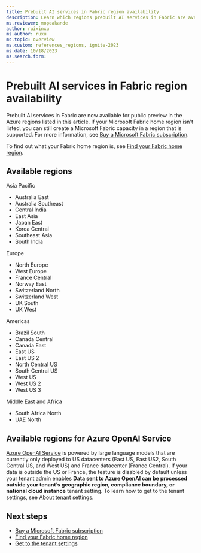 ```yaml
---
title: Prebuilt AI services in Fabric region availability
description: Learn which regions prebuilt AI services in Fabric are available in.
ms.reviewer: mopeakande
author: ruixinxu
ms.author: ruxu
ms.topic: overview
ms.custom: references_regions, ignite-2023
ms.date: 10/18/2023
ms.search.form: 
---
```


# Prebuilt AI services in Fabric region availability

Prebuilt AI services in Fabric are now available for public preview in the Azure regions listed in this article. If your Microsoft Fabric home region isn't listed, you can still create a Microsoft Fabric capacity in a region that is supported. For more information, see [Buy a Microsoft Fabric subscription](../enterprise/buy-subscription.md).

To find out what your Fabric home region is, see [Find your Fabric home region](../admin/find-fabric-home-region.md).


## Available regions

Asia Pacific
* Australia East
* Australia Southeast
* Central India
* East Asia
* Japan East
* Korea Central
* Southeast Asia
* South India

Europe
* North Europe
* West Europe
* France Central
* Norway East
* Switzerland North
* Switzerland West
* UK South
* UK West

Americas
* Brazil South
* Canada Central
* Canada East
* East US
* East US 2
* North Central US
* South Central US
* West US
* West US 2
* West US 3

Middle East and Africa
* South Africa North
* UAE North

## Available regions for Azure OpenAI Service

[Azure OpenAI Service](https://azure.microsoft.com/products/ai-services/openai-service/) is powered by large language models that are currently only deployed to US datacenters (East US, East US2, South Central US, and West US) and France datacenter (France Central). If your data is outside the US or France, the feature is disabled by default unless your tenant admin enables **Data sent to Azure OpenAI can be processed outside your tenant’s geographic region, compliance boundary, or national cloud instance** tenant setting. To learn how to get to the tenant settings, see [About tenant settings](../admin/tenant-settings-index#how-to-get-to-the-tenant-settings).

## Next steps

* [Buy a Microsoft Fabric subscription](../enterprise/buy-subscription.md)
* [Find your Fabric home region](../admin/find-fabric-home-region.md)
* [Get to the tenant settings](../admin/tenant-settings-index.md#how-to-get-to-the-tenant-settings)